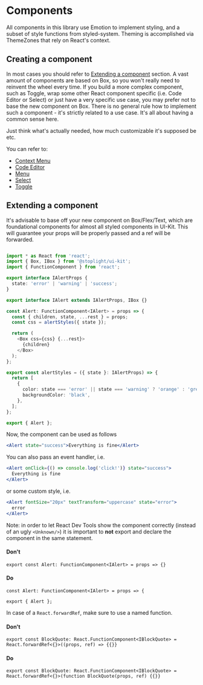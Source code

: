 # Components

All components in this library use Emotion to implement styling, and a subset of style functions from styled-system.
Theming is accomplished via ThemeZones that rely on React's context.

## Creating a component

In most cases you should refer to [Extending a component](#extending-a-component) section.
A vast amount of components are based on Box, so you won't really need to reinvent the wheel every time.
If you build a more complex component, such as Toggle, wrap some other React component specific (i.e. Code Editor or Select) or just have a very specific use case, you may prefer not to base the new component on Box.
There is no general rule how to implement such a component - it's strictly related to a use case.
It's all about having a common sense here.

Just think what's actually needed, how much customizable it's supposed be etc.

You can refer to:

- [Context Menu](https://github.com/stoplightio/ui-kit/blob/master/src/ContextMenu.tsx)
- [Code Editor](https://github.com/stoplightio/ui-kit/blob/master/src/CodeEditor.tsx)
- [Menu](https://github.com/stoplightio/ui-kit/blob/master/src/Menu.tsx)
- [Select](https://github.com/stoplightio/ui-kit/blob/master/src/Select.tsx)
- [Toggle](https://github.com/stoplightio/ui-kit/blob/master/src/Toggle.tsx)

## Extending a component

It's advisable to base off your new component on Box/Flex/Text, which are foundational components for almost all styled components in UI-Kit.
This will guarantee your props will be properly passed and a ref will be forwarded.

```typescript jsx

import * as React from 'react';
import { Box, IBox } from '@stoplight/ui-kit';
import { FunctionComponent } from 'react';

export interface IAlertProps {
  state: 'error' | 'warning' | 'success';
}

export interface IAlert extends IAlertProps, IBox {}

const Alert: FunctionComponent<IAlert> = props => {
  const { children, state, ...rest } = props;
  const css = alertStyles({ state });

  return (
    <Box css={css} {...rest}>
      {children}
    </Box>
  );
};

export const alertStyles = ({ state }: IAlertProps) => {
  return [
    {
      color: state === 'error' || state === 'warning' ? 'orange' : 'green',
      backgroundColor: 'black',
    },
  ];
};

export { Alert };

```

Now, the component can be used as follows

```jsx
<Alert state="success">Everything is fine</Alert>
```

You can also pass an event handler, i.e.

```jsx
<Alert onClick={() => console.log('click!')} state="success">
  Everything is fine
</Alert>
```

or some custom style, i.e.

```jsx
<Alert fontSize="20px" textTransform="uppercase" state="error">
  error
</Alert>
```

Note: in order to let React Dev Tools show the component correctly (instead of an ugly `<Unknown/>`) it is important to
**not** export and declare the component in the same statement.

#### Don't

```tsx
export const Alert: FunctionComponent<IAlert> = props => {}
```

#### Do

```tsx
const Alert: FunctionComponent<IAlert> = props => {

export { Alert };
```

In case of a `React.forwardRef`, make sure to use a named function.


#### Don't

```tsx
export const BlockQuote: React.FunctionComponent<IBlockQuote> = React.forwardRef<{}>((props, ref) => {{}}
```

#### Do

```tsx
export const BlockQuote: React.FunctionComponent<IBlockQuote> = React.forwardRef<{}>(function BlockQuote(props, ref) {{}}
```
